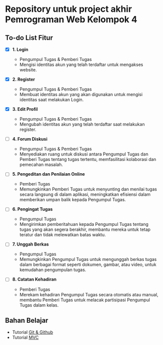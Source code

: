# Repository untuk project akhir Pemrograman Web Kelompok 4

## To-do List Fitur

- [x] **1. Login**
  - Pengumpul Tugas & Pemberi Tugas
  - Mengisi identitas akun yang telah terdaftar untuk mengakses website.

- [x] **2. Register**
  - Pengumpul Tugas & Pemberi Tugas
  - Membuat identitas akun yang akan digunakan untuk mengisi identitas saat melakukan Login.

- [x] **3. Edit Profil**
  - Pengumpul Tugas & Pemberi Tugas 
  - Mengubah identitas akun yang telah terdaftar saat melakukan register.

- [ ] **4. Forum Diskusi**
  - Pengumpul Tugas & Pemberi Tugas
  - Menyediakan ruang untuk diskusi antara Pengumpul Tugas dan Pemberi Tugas tentang tugas tertentu, memfasilitasi kolaborasi dan pemecahan masalah.

- [ ] **5. Pengeditan dan Penilaian Online** 
  - Pemberi Tugas
  - Memungkinkan Pemberi Tugas untuk menyunting dan menilai tugas secara langsung di dalam aplikasi, meningkatkan efisiensi dalam memberikan umpan balik kepada Pengumpul Tugas.

- [ ] **6. Pengingat Tugas**
  - Pengumpul Tugas
  - Mengirimkan pemberitahuan kepada Pengumpul Tugas tentang tugas yang akan segera berakhir, membantu mereka untuk tetap teratur dan tidak melewatkan batas waktu.

- [ ] **7. Unggah Berkas**
  - Pengumpul Tugas
  - Memungkinkan Pengumpul Tugas untuk mengunggah berkas tugas dalam berbagai format seperti dokumen, gambar, atau video, untuk kemudahan pengumpulan tugas.

- [ ] **8. Catatan Kehadiran** 
  - Pemberi Tugas
  - Merekam kehadiran Pengumpul Tugas secara otomatis atau manual, membantu Pemberi Tugas untuk melacak partisipasi Pengumpul Tugas dalam kelas.

## Bahan Belajar

  - Tutorial [Git & Github](https://www.youtube.com/watch?v=lTMZxWMjXQU&list=PLFIM0718LjIVknj6sgsSceMqlq242-jNf&index=1)
  - Tutorial [MVC](https://www.youtube.com/watch?v=tBKOb8Ib5nI&list=PLFIM0718LjIVEh_d-h5wAjsdv2W4SAtkx)
